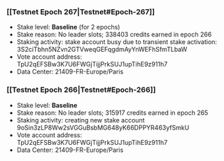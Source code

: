 ### [[Testnet Epoch 267|Testnet#Epoch-267]]
* Stake level: **Baseline** (for 2 epochs)
* Stake reason: No leader slots; 338403 credits earned in epoch 266
* Staking activity: stake account busy due to transient stake activation: 3S2ciTbhn5NZvn2GTVweqGEFqgdmAyYnWEFhSfmTLbaW
* Vote account address: TpU2qEFSBw3K7U6FWGjTijjPrkSUJ1upTihE9z911h7
* Data Center: 21409-FR-Europe/Paris
### [[Testnet Epoch 266|Testnet#Epoch-266]]
* Stake level: **Baseline**
* Stake reason: No leader slots; 315917 credits earned in epoch 265
* Staking activity: creating new stake account 9oSin3zLP8Ww2sVGGuBsbMG648yK66DPPYR463yfSmkU
* Vote account address: TpU2qEFSBw3K7U6FWGjTijjPrkSUJ1upTihE9z911h7
* Data Center: 21409-FR-Europe/Paris